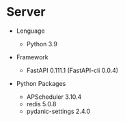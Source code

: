 # Server

* Lenguage
    * Python 3.9

* Framework
    * FastAPI 0.111.1 (FastAPI-cli 0.0.4)

* Python Packages
    * APScheduler 3.10.4
    * redis 5.0.8
    * pydanic-settings 2.4.0
